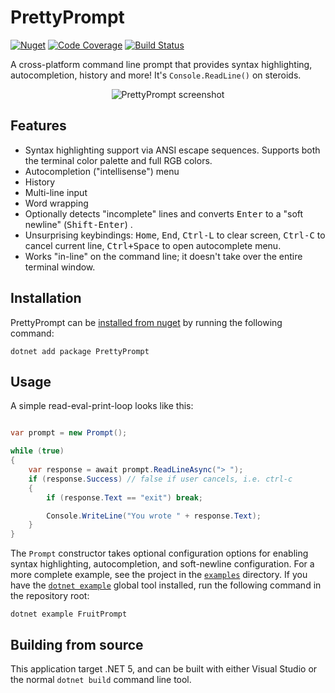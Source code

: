 # PrettyPrompt

[![Nuget](https://img.shields.io/nuget/v/PrettyPrompt.svg?style=flat&color=005ca4)](https://www.nuget.org/packages/PrettyPrompt/)
[![Code Coverage](https://codecov.io/gh/waf/PrettyPrompt/branch/main/graph/badge.svg)](https://app.codecov.io/gh/waf/PrettyPrompt)
[![Build Status](https://github.com/waf/PrettyPrompt/workflows/main%20build/badge.svg)](https://github.com/waf/PrettyPrompt/actions/workflows/main.yml)

A cross-platform command line prompt that provides syntax highlighting, autocompletion, history and more! It's `Console.ReadLine()` on steroids.

<p align="center">
  <img src="https://raw.githubusercontent.com/waf/PrettyPrompt/main/images/screenshot.png" alt="PrettyPrompt screenshot" style="max-width:100%;">
</p>

## Features

- Syntax highlighting support via ANSI escape sequences. Supports both the terminal color palette and full RGB colors.
- Autocompletion ("intellisense") menu
- History
- Multi-line input
- Word wrapping
- Optionally detects "incomplete" lines and converts <kbd>Enter</kbd> to a "soft newline" (<kbd>Shift-Enter</kbd>) .
- Unsurprising keybindings: <kbd>Home</kbd>, <kbd>End</kbd>, <kbd>Ctrl-L</kbd> to clear screen, <kbd>Ctrl-C</kbd> to cancel current line, <kbd>Ctrl+Space</kbd> to open autocomplete menu.
- Works "in-line" on the command line; it doesn't take over the entire terminal window.

## Installation

PrettyPrompt can be [installed from nuget](https://www.nuget.org/packages/PrettyPrompt/) by running the following command:

```
dotnet add package PrettyPrompt
```

## Usage

A simple read-eval-print-loop looks like this:

```csharp

var prompt = new Prompt();

while (true)
{
    var response = await prompt.ReadLineAsync("> ");
    if (response.Success) // false if user cancels, i.e. ctrl-c
    {
        if (response.Text == "exit") break;

        Console.WriteLine("You wrote " + response.Text);
    }
}
```

The `Prompt` constructor takes optional configuration options for enabling syntax highlighting, autocompletion, and soft-newline configuration.
For a more complete example, see the project in the [`examples`](https://github.com/waf/PrettyPrompt/tree/main/examples/PrettyPrompt.Examples.FruitPrompt) directory.
If you have the [`dotnet example`](https://github.com/patriksvensson/dotnet-example) global tool installed, run the following command in the repository root:

```
dotnet example FruitPrompt
```

## Building from source

This application target .NET 5, and can be built with either Visual Studio or the normal `dotnet build` command line tool.
